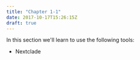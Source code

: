 ```yaml
---
title: "Chapter 1-1"
date: 2017-10-17T15:26:15Z
draft: true
---
```


In this section we'll learn to use the following tools:
- Nextclade